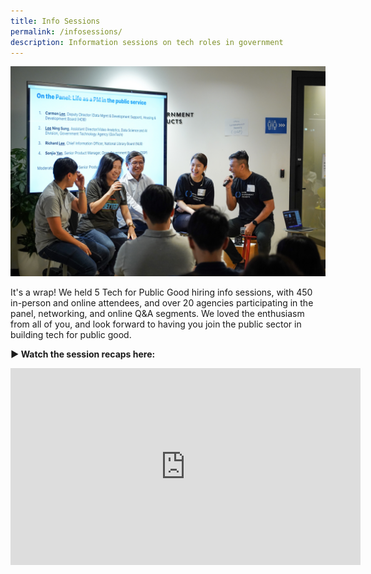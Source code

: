 ```yaml
---
title: Info Sessions
permalink: /infosessions/
description: Information sessions on tech roles in government
---
```

![infosessions](/images/tfpg_infosession.jpg) 

It's a wrap! We held 5 Tech for Public Good hiring info sessions, with 450 in-person and online attendees, and over 20 agencies participating in the panel, networking, and online Q&A segments. We loved the enthusiasm from all of you, and look forward to having you join the public sector in building tech for public good.  
  
**▶️ Watch the session recaps here:**

<iframe width="560" height="315" src="https://www.youtube.com/embed/videoseries?list=PLTH8_3Fv0EecEoBpXPygZa82BENpeHCJU" title="YouTube video player" frameborder="0" allow="accelerometer; autoplay; clipboard-write; encrypted-media; gyroscope; picture-in-picture" allowfullscreen></iframe>